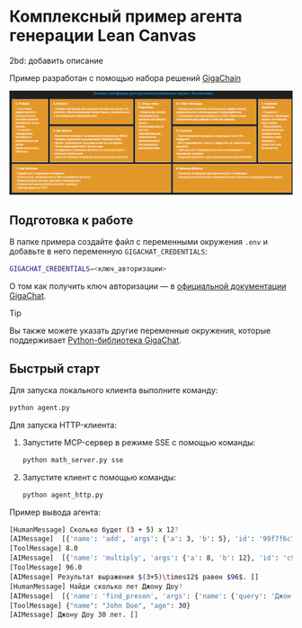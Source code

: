 # Комплексный пример агента генерации Lean Canvas

2bd: добавить описание

Пример разработан с помощью набора решений [GigaChain](https://github.com/ai-forever/gigachain)

![alt text](lean_canvas.png)

## Подготовка к работе

В папке примера создайте файл с переменными окружения `.env` и добавьте в него переменную `GIGACHAT_CREDENTIALS`:

```sh
GIGACHAT_CREDENTIALS=<ключ_авторизации>
```

О том как получить ключ авторизации — в [официальной документации GigaChat](https://developers.sber.ru/docs/ru/gigachat/quickstart/ind-using-api).

> [!TIP]
> Вы также можете указать другие переменные окружения, которые поддерживает [Python-библиотека GigaChat](https://github.com/ai-forever/gigachat#настройка-переменных-окружения).

## Быстрый старт

Для запуска локального клиента выполните команду:

```sh
python agent.py
```

Для запуска HTTP-клиента:

1. Запустите MCP-сервер в режиме SSE с помощью команды:

   ```sh
   python math_server.py sse
   ```

2. Запустите клиент с помощью команды:

   ```sh
   python agent_http.py
   ```

Пример вывода агента:

```sh
[HumanMessage] Сколько будет (3 + 5) x 12? 
[AIMessage]  [{'name': 'add', 'args': {'a': 3, 'b': 5}, 'id': '99f7f6c7-baac-4e61-9577-03903e83f3a7', 'type': 'tool_call'}]
[ToolMessage] 8.0 
[AIMessage]  [{'name': 'multiply', 'args': {'a': 8, 'b': 12}, 'id': 'c923315e-0888-47c3-a380-2f91d95c3177', 'type': 'tool_call'}]
[ToolMessage] 96.0 
[AIMessage] Результат выражения $(3+5)\times12$ равен $96$. []
[HumanMessage] Найди сколько лет Джону Доу? 
[AIMessage]  [{'name': 'find_preson', 'args': {'name': {'query': 'Джон Доу'}}, 'id': 'fa2ecddc-c446-477b-adc7-7d4f09281953', 'type': 'tool_call'}]
[ToolMessage] {"name": "John Doe", "age": 30} 
[AIMessage] Джону Доу 30 лет. []
```

